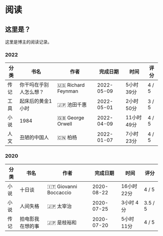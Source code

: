 # 阅读


## 这里是？

这里是博主的阅读记录。

### 2022

| 分类 | 书名 | 作者 | 完成日期 | 时间 | 评分 |
|---|---|---|---|---|---|
| 传记 | 你干吗在乎别人怎么想？ | 🇺🇸 Richard Feynman | 2022-05-09 | 5小时 39分 | 4 / 5 |
| 工具 | 起床后的黄金1小时 | 🇯🇵 池田千惠 | 2022-05-01 | 2小时 50分 | 3 / 5 |
| 小说 | 1984 | 🇬🇧 George Orwell | 2022-04-09 | 11小时 49分 | 4 / 5 |
| 人文 | 丑陋的中国人 | 🇨🇳 柏杨 | 2022-01-07 | 7小时 23分 | 4 / 5 |

### 2020

| 分类 | 书名 | 作者 | 完成日期 | 时间 | 评分 |
|---|---|---|---|---|---|
| 小说 | 十日谈 | 🇮🇹 Giovanni Boccaccio | 2020-08-22 | 16小时 22分 | 4 / 5 |
| 小说 | 人间失格 | 🇯🇵 太宰治 | 2020-07-25 | 3小时 4分 | 3.5 / 5 |
| 传记 | 拍电影我在想的事 | 🇯🇵 是枝裕和 | 2020-07-20 | 5小时 11分 | 4 / 5 |
